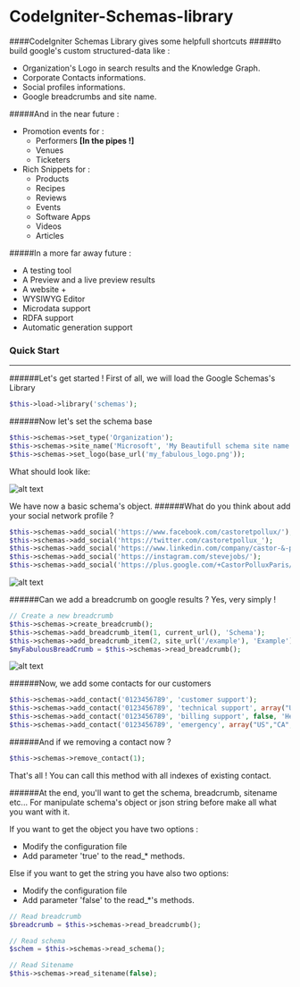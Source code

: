 # CodeIgniter-Schemas-library
####CodeIgniter Schemas Library gives some helpfull shortcuts
#####to build google's custom structured-data like :

* Organization's Logo in search results and the Knowledge Graph.
* Corporate Contacts informations.
* Social profiles informations.
* Google breadcrumbs and site name.

#####And in the near future :
* Promotion events for :
  * Performers **[In the pipes !]**
  * Venues
  * Ticketers
* Rich Snippets for :
  *  Products
  *  Recipes
  *  Reviews
  *  Events
  *  Software Apps
  *  Videos
  *  Articles

#####In a more far away future :
* A testing tool
* A Preview and a live preview results
* A website + 
* WYSIWYG Editor
* Microdata support
* RDFA support
* Automatic generation support

### Quick Start
***
######Let's get started ! First of all, we will load the Google Schemas's Library
```php
$this->load->library('schemas');
```

######Now let's set the schema base
```php
$this->schemas->set_type('Organization');
$this->schemas->site_name('Microsoft', 'My Beautifull schema site name', base_url());
$this->schemas->set_logo(base_url('my_fabulous_logo.png'));
```
What should look like:

![alt text](http://img15.hostingpics.net/pics/812512Capturedcran20151115225618.png "Logo")

We have now a basic schema's object.
######What do you think about add your social network profile ?

```php
$this->schemas->add_social('https://www.facebook.com/castoretpollux/');
$this->schemas->add_social('https://twitter.com/castoretpollux_');
$this->schemas->add_social('https://www.linkedin.com/company/castor-&-pollux');
$this->schemas->add_social('https://instagram.com/stevejobs/');
$this->schemas->add_social('https://plus.google.com/+CastorPolluxParis/');
```
![alt text](http://img15.hostingpics.net/pics/817835Capturedcran20151115230845.png "Social profile")

######Can we add a breadcrumb on google results ? Yes, very simply !
```php
// Create a new breadcrumb
$this->schemas->create_breadcrumb();
$this->schemas->add_breadcrumb_item(1, current_url(), 'Schema');
$this->schemas->add_breadcrumb_item(2, site_url('/example'), 'Example');
$myFabulousBreadCrumb = $this->schemas->read_breadcrumb();
```
![alt text](http://img15.hostingpics.net/pics/987795Capturedcran20151115232819.png "Breadcrumb")

######Now, we add some contacts for our customers
```php
$this->schemas->add_contact('0123456789', 'customer support');
$this->schemas->add_contact('0123456789', 'technical support', array("US","CA","MX"));
$this->schemas->add_contact('0123456789', 'billing support', false, 'HearingImpairedSupported');
$this->schemas->add_contact('0123456789', 'emergency', array("US","CA","FR"), 'TollFree', array("French", "English", "Spanish"));
```

######And if we removing a contact now ?
```php
$this->schemas->remove_contact(1);
```
That's all ! You can call this method with all indexes of existing contact.

######At the end, you'll want to get the schema, breadcrumb, sitename etc...
For manipulate schema's object or json string before make all what you want with it.

If you want to get the object you have two options :
* Modify the configuration file
* Add parameter 'true' to the read_* methods.

Else if you want to get the string you have also two options:
* Modify the configuration file
* Add parameter 'false' to the read_*'s methods.
```php
// Read breadcrumb
$breadcrumb = $this->schemas->read_breadcrumb();

// Read schema
$schem = $this->schemas->read_schema();

// Read Sitename
$this->schemas->read_sitename(false);
```
